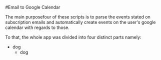 #Email to Google Calendar

The main purposefour of these scripts is to parse the events stated on subscription emails and automatically create events on the user's google calendar with regards to those.

To that, the whole app was divided into four distinct parts namely:
* dog
    * dog
